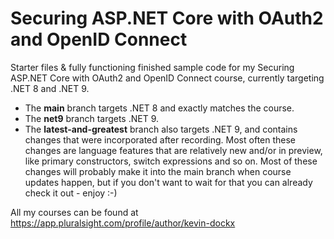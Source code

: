 # Securing ASP.NET Core with OAuth2 and OpenID Connect
Starter files &amp; fully functioning finished sample code for my Securing ASP.NET Core with OAuth2 and OpenID Connect course, currently targeting .NET 8 and .NET 9.

- The **main** branch targets .NET 8 and exactly matches the course.
- The **net9** branch targets .NET 9. 
- The **latest-and-greatest** branch also targets .NET 9, and contains changes that were incorporated after recording. Most often these changes are language features that are relatively new and/or in preview, like primary constructors, switch expressions and so on. Most of these changes will probably make it into the main branch when course updates happen, but if you don't want to wait for that you can already check it out - enjoy :-)

All my courses can be found at https://app.pluralsight.com/profile/author/kevin-dockx
